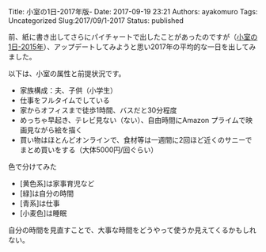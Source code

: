 Title: 小室の1日-2017年版-
Date: 2017-09-19 23:21
Authors: ayakomuro
Tags:  Uncategorized
Slug:2017/09/1-2017
Status: published

前、紙に書き出してさらにパイチャートで出したことがあったのですが（[小室の1日-2015年](http://blog.popowa.com/2015/10/1.html)）、アップデートしてみようと思い2017年の平均的な一日を出してみました。

以下は、小室の属性と前提状況です。

-   家族構成：夫、子供（小学生）
-   仕事をフルタイムでしている
-   家からオフィスまで徒歩1時間、バスだと30分程度
-   めっちゃ早起き、テレビ見ない（ない）、自由時間にAmazon
    プライムで映画見ながら絵を描く
-   買い物はほとんどオンラインで、食材等は一週間に2回ほど近くのサニーでまとめ買いをする（大体5000円/回ぐらい）

色で分けてみた

-   [黄色系]は家事育児など
-   [緑]は自分の時間
-   [青系]は仕事
-   [小麦色]は睡眠

自分の時間を見直すことで、大事な時間をどうやって使うか見えてくるかもしれない。
